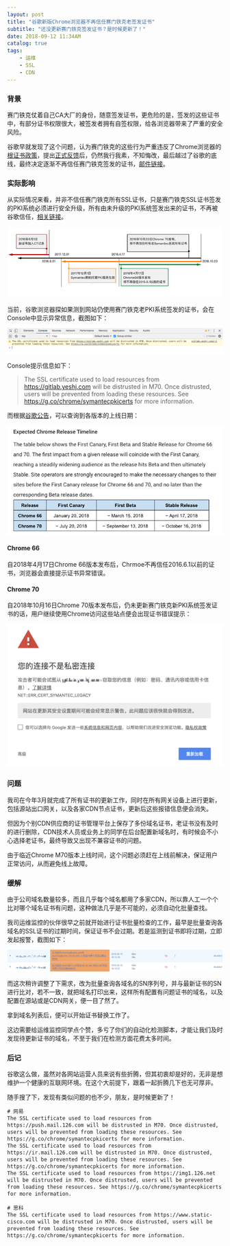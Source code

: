 ```yaml
---
layout: post
title: "谷歌新版Chrome浏览器不再信任赛门铁克老签发证书"
subtitle: "还没更新赛门铁克签发证书？是时候更新了！"
date: 2018-09-12 11:34AM
catalog: true
tags:
    - 运维
    - SSL
    - CDN
---
```


### 背景

赛门铁克仗着自己CA大厂的身份，随意签发证书，更危险的是，签发的这些证书中，有部分证书权限很大，被签发者拥有自签权限，给各浏览器带来了严重的安全风险。

谷歌早就发现了这个问题，认为赛门铁克的这些行为严重违反了Chrome浏览器的[根证书政策][1]，提出[正式反馈][2]后，仍然我行我素，不知悔改，最后越过了谷歌的底线，最终决定逐渐不再信任赛门铁克签发的证书，[邮件链接][3]。

### 实际影响

从实际情况来看，并非不信任赛门铁克所有SSL证书，只是赛门铁克SSL证书签发的PKI系统必须进行安全升级，所有由未升级的PKI系统签发出来的证书，不再被谷歌信任，[相关链接][4]。

![img](/img/in-post/post-180912-distrust-of-symantec-pki/1501571407514539.jpg)

当前，谷歌浏览器探如果测到网站仍使用赛门铁克老PKI系统签发的证书，会在Console中显示异常信息，截图如下：

![img](/img/in-post/post-180912-distrust-of-symantec-pki/WechatIMG2111.png)

Console提示信息如下：

> The SSL certificate used to load resources from https://gitlab.yeshj.com will be distrusted in M70. Once distrusted, users will be prevented from loading these resources. See https://g.co/chrome/symantecpkicerts for more information.

而根据[谷歌公告][5]，可以查询到各版本的上线日期：

![img](/img/in-post/post-180912-distrust-of-symantec-pki/WechatIMG2113.png)

#### Chrome 66

自2018年4月17日Chrome 66版本发布后，Chrmoe不再信任2016.6.1以前的证书，浏览器会直接提示证书异常错误。

#### Chrome 70

自2018年10月16日Chrome 70版本发布后，仍未更新赛门铁克新PKI系统签发证书的话，用户继续使用Chrome访问这些站点便会出现证书错误提示：

![img](/img/in-post/post-180912-distrust-of-symantec-pki/WechatIMG2227.png)

### 问题

我司在今年3月就完成了所有证书的更新工作，同时在所有网关设备上进行更新，包括源站出口网关，以及各家CDN节点证书，更新后这些报错信息便会消失。

但因为个别CDN供应商的证书管理平台上保存了多份域名证书，老证书没有及时的进行删除，CDN技术人员或业务上的同学在后台配置新域名时，有时候会不小心选择老证书，最终导致又出现不兼容证书的问题。

由于临近Chrome M70版本上线时间，这个问题必须赶在上线前解决，保证用户正常访问，从而避免线上故障。

### 缓解

由于公司域名数量较多，而且几乎每个域名都用了多家CDN，所以靠人工一个个比对哪个域名证书有问题，这种做法几乎是不可能的，必须自动化批量查找。

我司运维监控的伙伴很早之前就开始进行证书批量检查的工作，最早是批量查询各域名的SSL证书的过期时间，保证证书不会过期。若是监测到证书即将过期，立即发起报警，截图如下：

![img](/img/in-post/post-180912-distrust-of-symantec-pki/WechatIMG2107.png)

而这次稍许调整了下需求，改为批量查询各域名的SN序列号，并与最新证书的SN进行比对，若不一致，就把域名打印出来，这样所有配置有问题证书的域名，以及配置在源站或是CDN网关，便一目了然了。

拿到域名列表后，便可以开始证书替换工作了。

这边需要给运维监控同学点个赞，多亏了你们的自动化检测脚本，才能让我们及时发现待更新证书的域名，不至于我们在检测方面花费太多时间。

### 后记

谷歌这么做，虽然对各网站运营人员来说有些折腾，但其初衷却是好的，无非是想维护一个健康的互联网环境。在这个大前提下，跟着一起折腾几下也无可厚非。

随手搜了下，发现有类似问题的也不少，朋友，是时候更新了！

```
# 网易
The SSL certificate used to load resources from https://push.mail.126.com will be distrusted in M70. Once distrusted, users will be prevented from loading these resources. See https://g.co/chrome/symantecpkicerts for more information.
The SSL certificate used to load resources from https://ir.mail.126.com will be distrusted in M70. Once distrusted, users will be prevented from loading these resources. See https://g.co/chrome/symantecpkicerts for more information.
The SSL certificate used to load resources from https://img1.126.net will be distrusted in M70. Once distrusted, users will be prevented from loading these resources. See https://g.co/chrome/symantecpkicerts for more information.

# 思科
The SSL certificate used to load resources from https://www.static-cisco.com will be distrusted in M70. Once distrusted, users will be prevented from loading these resources. See https://g.co/chrome/symantecpkicerts for more information.
```

[1]: https://www.chromium.org/Home/chromium-security/root-ca-policy "Root Certificate Policy"
[2]: https://security.googleblog.com/2015/10/sustaining-digital-certificate-security.html "Sustaining Digital Certificate Security"
[3]: https://groups.google.com/a/chromium.org/forum/#!msg/blink-dev/eUAKwjihhBs/rpxMXjZHCQAJ "Intent to Deprecate and Remove: Trust in existing Symantec-issued Certificates"
[4]: https://www.trustasia.com/to-clarify-news-of-symantec-certificate "《谷歌宣布Chrome不再信任所有赛门铁克SSL证书》误读新闻的澄清说明"
[5]: https://security.googleblog.com/2018/03/distrust-of-symantec-pki-immediate.html "Distrust of the Symantec PKI: Immediate action needed by site operators"